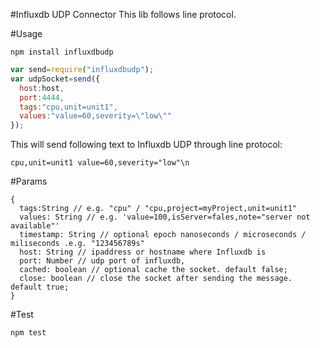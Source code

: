 #Influxdb UDP Connector
This lib follows line protocol.

#Usage
```
npm install influxdbudp
```

```js
var send=require("influxdbudp");
var udpSocket=send({
  host:host,
  port:4444,
  tags:"cpu,unit=unit1",
  values:"value=60,severity=\"low\""
});
```
This will send following text to Influxdb UDP through line protocol:
```
cpu,unit=unit1 value=60,severity="low"\n
```

#Params
```
{
  tags:String // e.g. "cpu" / "cpu,project=myProject,unit=unit1"
  values: String // e.g. 'value=100,isServer=fales,note="server not available"'
  timestamp: String // optional epoch nanoseconds / microseconds / miliseconds .e.g. "123456789s"
  host: String // ipaddress or hostname where Influxdb is
  port: Number // udp port of influxdb,
  cached: boolean // optional cache the socket. default false;
  close: boolean // close the socket after sending the message. default true;
}
```

#Test
```
npm test
```
